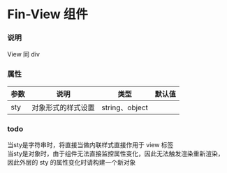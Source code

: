 # Fin-View 组件

### 说明

View 同 div

### 属性

| 参数     | 说明                 | 类型            | 默认值  |
|--------|--------------------|---------------|------|
| sty  | 对象形式的样式设置          | string、object |   |

### todo

当sty是字符串时，将直接当做内联样式直接作用于 view 标签  
当sty是对象时，由于组件无法直接监控属性变化，因此无法触发渲染重新渲染，因此外层的 sty 的属性变化时请构建一个新对象
